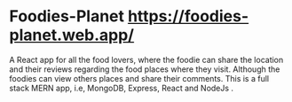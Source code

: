 # Foodies-Planet https://foodies-planet.web.app/
A React app for all the food lovers, where the foodie can share the location and their reviews regarding the food places where they visit. Although the foodies can view others places and share their comments. This is a full stack MERN app, i.e, MongoDB, Express, React and NodeJs .
